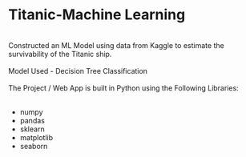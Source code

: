 # Titanic-Machine Learning
</br>
 Constructed an ML Model using data from Kaggle to estimate the survivability of the Titanic ship.
</br></br>
Model Used -  Decision Tree Classification
</br></br>
The Project / Web App is built in Python using the Following Libraries:
</br></br>

 * numpy
 * pandas
 * sklearn
 * matplotlib
 * seaborn
